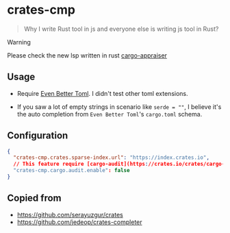 # crates-cmp

> Why I write Rust tool in js and everyone else is writing js tool in Rust?

> [!WARNING]
> Please check the new lsp written in rust
> [cargo-appraiser](https://github.com/washanhanzi/cargo-appraiser)

## Usage

- Require
  [Even Better Toml](https://marketplace.visualstudio.com/items?itemName=tamasfe.even-better-toml).
  I didn't test other toml extensions.

- If you saw a lot of empty strings in scenario like `serde = ""`, I believe
  it's the auto completion from `Even Better Toml`'s `cargo.toml` schema.

## Configuration

```json
{
  "crates-cmp.crates.sparse-index.url": "https://index.crates.io",
  // This feature require [cargo-audit](https://crates.io/crates/cargo-audit)
  "crates-cmp.cargo.audit.enable": false
}
```

## Copied from

- https://github.com/serayuzgur/crates
- https://github.com/jedeop/crates-completer
